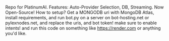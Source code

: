Repo for PlatinumAI. Features: Auto-Provider Selection, DB, Streaming.
Now Open-Source!
How to setup? Get a MONGODB uri with MongoDB Atlas, install requirements, and run bot.py on a server on bot-hosting.net or pylexnodes.net, and replace the uris, and bot token! make sure to enable intents! and run this code on something like https://render.com or anything you'd like.
